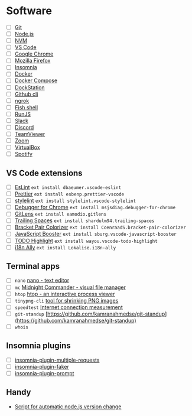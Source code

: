 # Software

- [ ] [Git](https://git-scm.com/)
- [ ] [Node.js](https://nodejs.org/)
- [ ] [NVM](https://github.com/nvm-sh/nvm)
- [ ] [VS Code](https://code.visualstudio.com/)
- [ ] [Google Chrome](https://www.google.com/chrome/)
- [ ] [Mozilla Firefox](https://www.mozilla.org/firefox)
- [ ] [Insomnia](https://insomnia.rest/)
- [ ] [Docker](https://www.docker.com/)
- [ ] [Docker Compose](https://docs.docker.com/compose/)
- [ ] [DockStation](https://dockstation.io/)
- [ ] [Github cli](https://github.com/cli/cli)
- [ ] [ngrok](https://ngrok.com/)
- [ ] [Fish shell](https://fishshell.com/)
- [ ] [RunJS](https://runjs.app/)
- [ ] [Slack](https://slack.com/)
- [ ] [Discord](https://discord.com/)
- [ ] [TeamViewer](https://www.teamviewer.com/pl/)
- [ ] [Zoom](https://zoom.us/)
- [ ] [VirtualBox](https://www.virtualbox.org/)
- [ ] [Spotify](https://www.spotify.com/)

## VS Code extensions

- [ ] [EsLint](https://marketplace.visualstudio.com/items?itemName=dbaeumer.vscode-eslint) `ext install dbaeumer.vscode-eslint`
- [ ] [Prettier](https://marketplace.visualstudio.com/items?itemName=esbenp.prettier-vscode) `ext install esbenp.prettier-vscode`
- [ ] [stylelint](https://marketplace.visualstudio.com/items?itemName=stylelint.vscode-stylelint) `ext install stylelint.vscode-stylelint`
- [ ] [Debugger for Chrome](https://marketplace.visualstudio.com/items?itemName=msjsdiag.debugger-for-chrome) `ext install msjsdiag.debugger-for-chrome`
- [ ] [GitLens](https://marketplace.visualstudio.com/items?itemName=eamodio.gitlens) `ext install eamodio.gitlens`
- [ ] [Trailing Spaces](https://marketplace.visualstudio.com/items?itemName=shardulm94.trailing-spaces) `ext install shardulm94.trailing-spaces`
- [ ] [Bracket Pair Colorizer](https://marketplace.visualstudio.com/items?itemName=CoenraadS.bracket-pair-colorizer) `ext install CoenraadS.bracket-pair-colorizer`
- [ ] [JavaScript Booster](https://marketplace.visualstudio.com/items?itemName=sburg.vscode-javascript-booster) `ext install sburg.vscode-javascript-booster`
- [ ] [TODO Highlight](https://marketplace.visualstudio.com/items?itemName=wayou.vscode-todo-highlight) `ext install wayou.vscode-todo-highlight`
- [ ] [i18n Ally](https://marketplace.visualstudio.com/items?itemName=lokalise.i18n-ally) `ext install Lokalise.i18n-ally`

## Terminal apps

- [ ] `nano` [nano - text editor](https://www.nano-editor.org/)
- [ ] `mc` [Midnight Commander - visual file manager](https://midnight-commander.org/)
- [ ] `htop` [htop - an interactive process viewer](https://htop.dev/)
- [ ] `tinypng-cli` [tool for shrinking PNG images](https://www.npmjs.com/package/tinypng-cli)
- [ ] `speedtest` [Internet connection measurement](https://www.speedtest.net/apps/cli)
- [ ] `git-standup` [https://github.com/kamranahmedse/git-standup](https://github.com/kamranahmedse/git-standup)
- [ ] `whois`

## Insomnia plugins

- [ ] [insomnia-plugin-multiple-requests](https://www.npmjs.com/package/insomnia-plugin-multiple-requests)
- [ ] [insomnia-plugin-faker](https://www.npmjs.com/package/insomnia-plugin-faker)
- [ ] [insomnia-plugin-prompt](https://www.npmjs.com/package/insomnia-plugin-prompt)

## Handy

- [Script for automatic node.js version change](https://github.com/nvm-sh/nvm#deeper-shell-integration)
